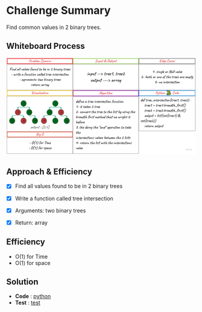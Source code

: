 # Challenge Summary

Find common values in 2 binary trees.

## Whiteboard Process

![whiteboard](./assets/cc32.jpg)

## Approach & Efficiency

- [x] Find all values found to be in 2 binary trees

- [x] Write a function called tree intersection

- [x] Arguments: two binary trees
- [x] Return: array

## Efficiency

- O(1) for Time
- O(1) for space

## Solution

- **Code** : [python](./tree_intersection/code.py)
- **Test** : [test](./tests/test_tree_intersection.py)
